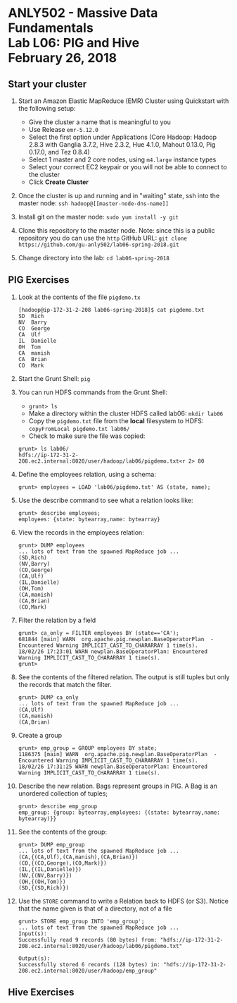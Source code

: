 # ANLY502 - Massive Data Fundamentals<br>Lab L06: PIG and Hive<br>February 26, 2018

## Start your cluster

1. Start an Amazon Elastic MapReduce (EMR) Cluster using Quickstart with the following setup:
	*  Give the cluster a name that is meaningful to you
	*  Use Release `emr-5.12.0`
	*  Select the first option under Applications (Core Hadoop: Hadoop 2.8.3 with Ganglia 3.7.2, Hive 2.3.2, Hue 4.1.0, Mahout 0.13.0, Pig 0.17.0, and Tez 0.8.4)
	*  Select 1 master and 2 core nodes, using `m4.large` instance types
	*  Select your correct EC2 keypair or you will not be able to connect to the cluster
	*  Click **Create Cluster**

2. Once the cluster is up and running and in "waiting" state, ssh into the master node: `ssh hadoop@[[master-node-dns-name]]`

3. Install git on the master node: `sudo yum install -y git`

3. Clone this repository to the master node. Note: since this is a public repository you do can use the `http` GitHub URL: `git clone https://github.com/gu-anly502/lab06-spring-2018.git`

4. Change directory into the lab: `cd lab06-spring-2018` 

## PIG Exercises

1. Look at the contents of the file `pigdemo.tx`

	```
	[hadoop@ip-172-31-2-208 lab06-spring-2018]$ cat pigdemo.txt
	SD	Rich
	NV	Barry
	CO	George
	CA	Ulf
	IL	Danielle
	OH	Tom
	CA	manish
	CA	Brian
	CO	Mark
	```

2. Start the Grunt Shell: `pig`

3. You can run HDFS commands from the Grunt Shell:
	- `grunt> ls`
	- Make a directory within the cluster HDFS called lab06: `mkdir lab06`
	- Copy the `pigdemo.txt` file from the **local** filesystem to HDFS: `copyFromLocal pigdemo.txt lab06/`
	- Check to make sure the file was copied: 
	
	```
	grunt> ls lab06/
	hdfs://ip-172-31-2-208.ec2.internal:8020/user/hadoop/lab06/pigdemo.txt<r 2>	80
	```
	
1. Define the employees relation, using a schema:

	```
	grunt> employees = LOAD 'lab06/pigdemo.txt' AS (state, name);
	```

4. Use the describe command to see what a relation looks like:
	
	```
	grunt> describe employees;
	employees: {state: bytearray,name: bytearray}
	```

4. View the records in the employees relation:

	```
	grunt> DUMP employees
	... lots of text from the spawned MapReduce job ...
	(SD,Rich)
	(NV,Barry)
	(CO,George)
	(CA,Ulf)
	(IL,Danielle)
	(OH,Tom)
	(CA,manish)
	(CA,Brian)
	(CO,Mark)
	```
	
4. Filter the relation by a field

	```
	grunt> ca_only = FILTER employees BY (state=='CA');
	681844 [main] WARN  org.apache.pig.newplan.BaseOperatorPlan  - Encountered Warning IMPLICIT_CAST_TO_CHARARRAY 1 time(s).
	18/02/26 17:23:01 WARN newplan.BaseOperatorPlan: Encountered Warning IMPLICIT_CAST_TO_CHARARRAY 1 time(s).
	grunt>
	```

4. See the contents of the filtered relation. The output is still tuples but only the records that match the filter.

	```
	grunt> DUMP ca_only
	... lots of text from the spawned MapReduce job ...
	(CA,Ulf)
	(CA,manish)
	(CA,Brian)
	```
	
4. Create a group

	```
	grunt> emp_group = GROUP employees BY state;
	1186375 [main] WARN  org.apache.pig.newplan.BaseOperatorPlan  - Encountered Warning IMPLICIT_CAST_TO_CHARARRAY 1 time(s).
	18/02/26 17:31:25 WARN newplan.BaseOperatorPlan: Encountered Warning IMPLICIT_CAST_TO_CHARARRAY 1 time(s).
	```


4. Describe the new relation. Bags represent groups in PIG. A Bag is an unordered collection of tuples;

	```
	grunt> describe emp_group
	emp_group: {group: bytearray,employees: {(state: bytearray,name: bytearray)}}
	```

4. See the contents of the group:

	```
	grunt> DUMP emp_group
	... lots of text from the spawned MapReduce job ...
	(CA,{(CA,Ulf),(CA,manish),(CA,Brian)})
	(CO,{(CO,George),(CO,Mark)})
	(IL,{(IL,Danielle)})
	(NV,{(NV,Barry)})
	(OH,{(OH,Tom)})
	(SD,{(SD,Rich)})
	```
4. Use the `STORE` command to write a Relation back to HDFS (or S3). Notice that the name given is that of a directory, not of a file

	```
	grunt> STORE emp_group INTO 'emp_group';
	... lots of text from the spawned MapReduce job ...
	Input(s):
	Successfully read 9 records (80 bytes) from: "hdfs://ip-172-31-2-208.ec2.internal:8020/user/hadoop/lab06/pigdemo.txt"
	
	Output(s):
	Successfully stored 6 records (128 bytes) in: "hdfs://ip-172-31-2-208.ec2.internal:8020/user/hadoop/emp_group"
	```


## Hive Exercises
